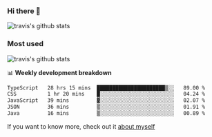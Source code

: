 ### Hi there 👋

<!--
**HondryTravis/HondryTravis** is a ✨ _special_ ✨ repository because its `README.md` (this file) appears on your GitHub profile.

Here are some ideas to get you started:

- 🔭 I’m currently working on ...
- 🌱 I’m currently learning ...
- 👯 I’m looking to collaborate on ...
- 🤔 I’m looking for help with ...
- 💬 Ask me about ...
- 📫 How to reach me: ...
- 😄 Pronouns: ...
- ⚡ Fun fact: ...
-->

![travis's github stats](https://github-readme-stats.vercel.app/api?username=HondryTravis&hide=stars)
### Most used
![travis's github stats](https://github-readme-stats.anuraghazra1.vercel.app/api/top-langs/?username=HondryTravis&layout=compact&hide_title=true)

📊 **Weekly development breakdown**

<!--START_SECTION:waka-->

```txt
TypeScript   28 hrs 15 mins  ██████████████████████▒░░   89.00 %
CSS          1 hr 20 mins    █░░░░░░░░░░░░░░░░░░░░░░░░   04.24 %
JavaScript   39 mins         ▓░░░░░░░░░░░░░░░░░░░░░░░░   02.07 %
JSON         36 mins         ▒░░░░░░░░░░░░░░░░░░░░░░░░   01.91 %
Java         16 mins         ▒░░░░░░░░░░░░░░░░░░░░░░░░   00.89 %
```

<!--END_SECTION:waka-->

If you want to know more, check out it [about myself](https://hondrytravis.github.io/)
